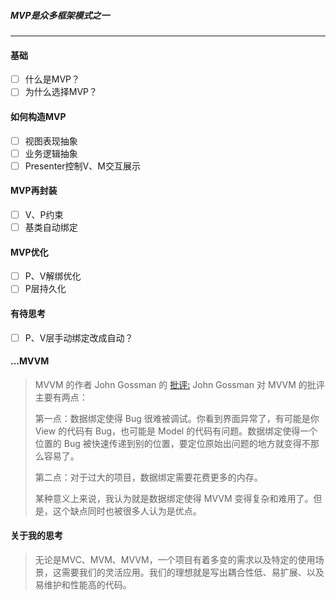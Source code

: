 ##### MVP是众多框架模式之一

---

#### 基础

- [ ] 什么是MVP？
- [ ] 为什么选择MVP？

#### 如何构造MVP

- [ ] 视图表现抽象
- [ ] 业务逻辑抽象
- [ ] Presenter控制V、M交互展示

#### MVP再封装

- [ ] V、P约束
- [ ] 基类自动绑定

#### MVP优化

- [ ] P、V解绑优化
- [ ] P层持久化

#### 有待思考

- [ ] P、V层手动绑定改成自动？

#### ...MVVM

> MVVM 的作者 John Gossman 的 [批评:](http://blogs.msdn.com/b/johngossman/archive/2006/03/04/543695.aspx) John Gossman 对 MVVM 的批评主要有两点：
>
> 第一点：数据绑定使得 Bug 很难被调试。你看到界面异常了，有可能是你 View 的代码有 Bug，也可能是 Model 的代码有问题。数据绑定使得一个位置的 Bug 被快速传递到别的位置，要定位原始出问题的地方就变得不那么容易了。
>
> 第二点：对于过大的项目，数据绑定需要花费更多的内存。
>
> 某种意义上来说，我认为就是数据绑定使得 MVVM 变得复杂和难用了。但是，这个缺点同时也被很多人认为是优点。

#### 关于我的思考

> 无论是MVC、MVM、MVVM，一个项目有着多变的需求以及特定的使用场景，这需要我们的灵活应用。我们的理想就是写出耦合性低、易扩展、以及易维护和性能高的代码。

 